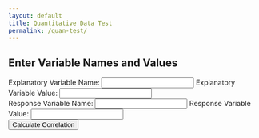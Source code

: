 ```yaml
---
layout: default
title: Quantitative Data Test
permalink: /quan-test/
---
```


<body>
    <h2>Enter Variable Names and Values</h2>
    <div>
        <label for="explanatoryName">Explanatory Variable Name:</label>
        <input type="text" id="explanatoryName">
        <label for="explanatoryValue">Explanatory Variable Value:</label>
        <input type="text" id="explanatoryValue">
    </div>
    <div>
        <label for="responseName">Response Variable Name:</label>
        <input type="text" id="responseName">
        <label for="responseValue">Response Variable Value:</label>
        <input type="text" id="responseValue">
    </div>
    <button onclick="sendOff()">Calculate Correlation</button>
</body>

<script>
    function sendOff() {
        var explanatoryName = document.getElementById('explanatoryName').value;
        var explanatoryValue = document.getElementById('explanatoryValue').value;
        var responseName = document.getElementById('responseName').value;
        var responseValue = document.getElementById('responseValue').value;

        var explanatoryValuesArray = explanatoryValue.split(/[,\s]+/).map(Number);
        var responseValuesArray = responseValue.split(/[,\s]+/).map(Number);

        explanatoryValuesArray = explanatoryValuesArray.map(function(value) {
            return value.toString().replace(/[, ]/g, '');
        });

        responseValuesArray = responseValuesArray.map(function(value) {
            return value.toString().replace(/[, ]/g, '');
        });

        // Create JSON object
        var data = {
            explanatoryName: explanatoryName,
            explanatoryValues: explanatoryValuesArray,
            responseName: responseName,
            responseValues: responseValuesArray
        };

        var jsonData = JSON.stringify(data, null, 2);

        console.log(jsonData);
    }